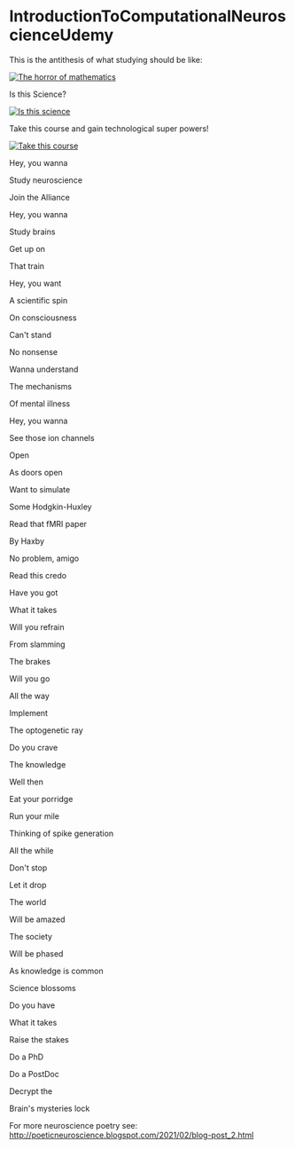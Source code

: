 # IntroductionToComputationalNeuroscienceUdemy

This is the antithesis of what studying should be like:

[![The horror of mathematics](https://img.youtube.com/vi/J1BbwIE3a8g/0.jpg)](https://www.youtube.com/watch?v=J1BbwIE3a8g)

Is this Science?

[![Is this science](https://img.youtube.com/vi/5rAOyh7YmEc/0.jpg)](https://www.youtube.com/watch?v=5rAOyh7YmEc)

Take this course and gain technological super powers!

[![Take this course](https://img.youtube.com/vi/qORYO0atB6g/0.jpg)](https://www.youtube.com/watch?v=qORYO0atB6g)

Hey, you wanna

Study neuroscience

Join the Alliance

Hey, you wanna

Study brains

Get up on

That train

Hey, you want

A scientific spin

On consciousness

Can't stand

No nonsense

Wanna understand

The mechanisms

Of mental illness

Hey, you wanna

See those ion channels

Open

As doors open

Want to simulate

Some Hodgkin-Huxley

Read that fMRI paper

By Haxby

No problem, amigo

Read this credo

Have you got

What it takes

Will you refrain

From slamming

The brakes

Will you go

All the way

Implement

The optogenetic ray

Do you crave

The knowledge

Well then

Eat your porridge

Run your mile

Thinking of spike generation

All the while

Don't stop

Let it drop

The world

Will be amazed

The society

Will be phased

As knowledge is common

Science blossoms

Do you have

What it takes

Raise the stakes

Do a PhD

Do a PostDoc

Decrypt the

Brain's mysteries lock

For more neuroscience poetry see: http://poeticneuroscience.blogspot.com/2021/02/blog-post_2.html
